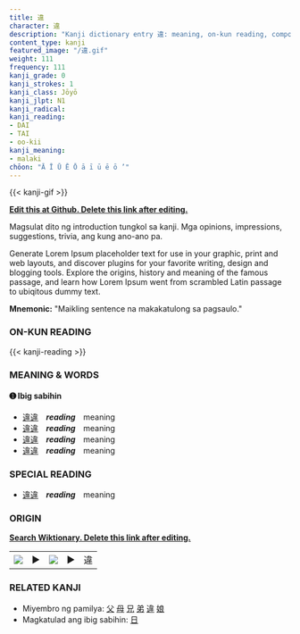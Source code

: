 ```yaml
---
title: 違
character: 違
description: "Kanji dictionary entry 違: meaning, on-kun reading, compounds, origin, related kanji"
content_type: kanji
featured_image: "/違.gif"
weight: 111
frequency: 111
kanji_grade: 0
kanji_strokes: 1
kanji_class: Jōyō
kanji_jlpt: N1
kanji_radical: 
kanji_reading: 
- DAI
- TAI
- oo-kii
kanji_meaning:
- malaki
chōon: "Ā Ī Ū Ē Ō ā ī ū ē ō ’"
---
```

[//]: # (Don't edit the line below. Kanji animated GIF code is automatically generated.)
{{< kanji-gif >}}

[//]: # (Edit below this line.)

**[Edit this at Github. Delete this link after editing.](https://github.com/tim0g/tim/tree/main/content/kanji/違/index.md)**

Magsulat dito ng introduction tungkol sa kanji. Mga opinions, impressions, suggestions, trivia, ang kung ano-ano pa.

Generate Lorem Ipsum placeholder text for use in your graphic, print and web layouts, and discover plugins for your favorite writing, design and blogging tools. Explore the origins, history and meaning of the famous passage, and learn how Lorem Ipsum went from scrambled Latin passage to ubiqitous dummy text.
 
**Mnemonic:** "Maikling sentence na makakatulong sa pagsaulo."

### ON-KUN READING

[//]: # (Don't edit the line below. ON-KUN READING code is automatically generated.)
{{< kanji-reading >}}

### MEANING & WORDS

#### ➊ **Ibig sabihin**
  - [違](../違)[違](../違)　***reading***　meaning
  - [違](../違)[違](../違)　***reading***　meaning
  - [違](../違)[違](../違)　***reading***　meaning
  - [違](../違)[違](../違)　***reading***　meaning

### SPECIAL READING
  - [違](../違)[違](../違)　***reading***　meaning

### ORIGIN

**[Search Wiktionary. Delete this link after editing.](https://wiktionary.org/wiki/違)**
<table class="kanji-table"><tr><td>
<img src="60px-違-bronze.svg.png">
</td><td>▶</td><td>
<img src="60px-違-oracle.svg.png">
</td><td>▶</td>
<td class="kanji-origin">違</td>
</tr></table>

### RELATED KANJI
- Miyembro ng pamilya: [父](../父) [母](../母) [兄](../兄) [弟](../弟) [違](../違) [娘](../娘)
- Magkatulad ang ibig sabihin: [日](../日)
